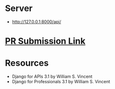 # Server
- http://127.0.0.1:8000/api/

# [PR Submission Link](https://github.com/HexxKing/drf-api/pull/1)

# Resources
- Django for APIs 3.1 by William S. Vincent
- Django for Professionals 3.1 by William S. Vincent
